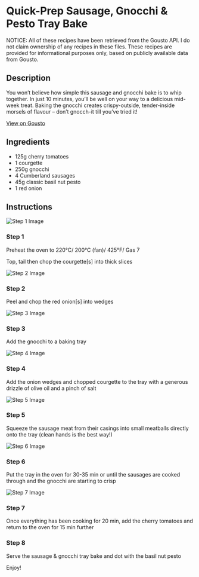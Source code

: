 # Quick-Prep Sausage, Gnocchi & Pesto Tray Bake

NOTICE: All of these recipes have been retrieved from the Gousto API. I do not claim ownership of any recipes in these files. These recipes are provided for informational purposes only, based on publicly available data from Gousto.

## Description

You won’t believe how simple this sausage and gnocchi bake is to whip together. In just 10 minutes, you’ll be well on your way to a delicious mid-week treat. Baking the gnocchi creates crispy-outside, tender-inside morsels of flavour – don’t gnocch-it till you’ve tried it!

[View on Gousto](https://www.gousto.co.uk/recipes/cookbook/quick-prep-sausage-gnocchi-pesto-tray-bake)

## Ingredients

- 125g cherry tomatoes
- 1 courgette
- 250g gnocchi
- 4 Cumberland sausages
- 45g classic basil nut pesto
- 1 red onion

## Instructions

![Step 1 Image](https://production-media.gousto.co.uk/cms/recipe-step-image/1679.-step-1-x200.jpg)

### Step 1

Preheat the oven to 220°C/ 200°C (fan)/ 425°F/ Gas 7


Top, tail then chop the courgette<span class="text-danger">[s]</span> into thick slices

![Step 2 Image](https://production-media.gousto.co.uk/cms/recipe-step-image/1679.-step-2-x200.jpg)

### Step 2

Peel and chop the red onion<span class="text-danger">[s]</span> into wedges

![Step 3 Image](https://production-media.gousto.co.uk/cms/recipe-step-image/1679.-step-3-x200.jpg)

### Step 3

Add the gnocchi to a baking tray

![Step 4 Image](https://production-media.gousto.co.uk/cms/recipe-step-image/1679.-step-4-x200.jpg)

### Step 4

Add the onion wedges and chopped courgette to the tray with a generous drizzle of olive oil and a pinch of salt

![Step 5 Image](https://production-media.gousto.co.uk/cms/recipe-step-image/1679.-step-5-x200.jpg)

### Step 5

Squeeze the sausage meat from their casings into small meatballs directly onto the tray (clean hands is the best way!)

![Step 6 Image](https://production-media.gousto.co.uk/cms/recipe-step-image/1679.-step-6-x200.jpg)

### Step 6

Put the tray in the oven for 30-35 min or until the sausages are cooked through and the gnocchi are starting to crisp

![Step 7 Image](https://production-media.gousto.co.uk/cms/recipe-step-image/1679.-step-7-x200.jpg)

### Step 7

Once everything has been cooking for 20 min, add the cherry tomatoes and return to the oven for 15 min further

### Step 8

Serve <span class="text-highlight">the </span><span class="text-highlight">sausage &amp;</span> gnocchi tray bake and dot with the basil nut pesto<br />


Enjoy!

